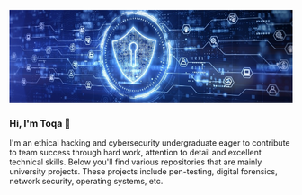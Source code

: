 ![](https://github.com/Toqahassib/Toqahassib/blob/main/cybersecurity.jpeg)

### Hi, I'm Toqa 👋

I'm an ethical hacking and cybersecurity undergraduate eager to contribute to team success through hard work, attention to detail and excellent technical skills. Below you'll find various repositories that are mainly university projects. These projects include pen-testing, digital forensics, network security, operating systems, etc. 
